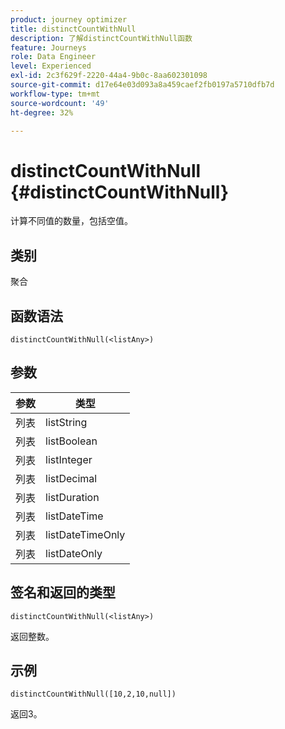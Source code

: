```yaml
---
product: journey optimizer
title: distinctCountWithNull
description: 了解distinctCountWithNull函数
feature: Journeys
role: Data Engineer
level: Experienced
exl-id: 2c3f629f-2220-44a4-9b0c-8aa602301098
source-git-commit: d17e64e03d093a8a459caef2fb0197a5710dfb7d
workflow-type: tm+mt
source-wordcount: '49'
ht-degree: 32%

---
```


# distinctCountWithNull {#distinctCountWithNull}

计算不同值的数量，包括空值。

## 类别

聚合

## 函数语法

`distinctCountWithNull(<listAny>)`

## 参数

| 参数 | 类型 |
|-----------|------------------|
| 列表 | listString |
| 列表 | listBoolean |
| 列表 | listInteger |
| 列表 | listDecimal |
| 列表 | listDuration |
| 列表 | listDateTime |
| 列表 | listDateTimeOnly |
| 列表 | listDateOnly |

## 签名和返回的类型

`distinctCountWithNull(<listAny>)`

返回整数。

## 示例

`distinctCountWithNull([10,2,10,null])`

返回3。
